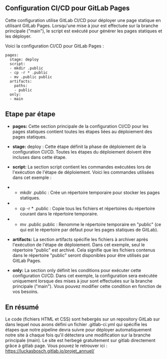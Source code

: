 ## Configuration CI/CD pour GitLab Pages

Cette configuration utilise GitLab CI/CD pour déployer une page statique en utilisant GitLab Pages. Lorsqu'une mise à jour est effectuée sur la branche principale ("main"), le script est exécuté pour générer les pages statiques et les déployer.

Voici la configuration CI/CD pour GitLab Pages :

``` 
pages:
  stage: deploy
  script:
  - mkdir .public
  - cp -r * .public
  - mv .public public
  artifacts:
    paths:
    - public
  only:
  - main
```

## Etape par étape

- **pages:** Cette section principale de la configuration CI/CD pour les pages statiques contient toutes les étapes liées au déploiement des pages statiques.

- **stage:** deploy : Cette étape définit la phase de déploiement de la configuration CI/CD. Toutes les étapes du déploiement doivent être incluses dans cette étape.

- **script:** La section script contient les commandes exécutées lors de l'exécution de l'étape de déploiement. Voici les commandes utilisées dans cet exemple :

- - mkdir .public : Crée un répertoire temporaire pour stocker les pages statiques.
- - cp -r * .public : Copie tous les fichiers et répertoires du répertoire courant dans le répertoire temporaire.
- - mv .public public : Renomme le répertoire temporaire en "public" (ce qui est le répertoire par défaut pour les pages statiques de GitLab).

- **artifacts:** La section artifacts spécifie les fichiers à archiver après l'exécution de l'étape de déploiement. Dans cet exemple, seul le répertoire "public" est archivé. Cela signifie que les fichiers contenus dans le répertoire "public" seront disponibles pour être utilisés par GitLab Pages.

- **only:** La section only définit les conditions pour exécuter cette configuration CI/CD. Dans cet exemple, la configuration sera exécutée uniquement lorsque des mises à jour sont effectuées sur la branche principale ("main"). Vous pouvez modifier cette condition en fonction de vos besoins.

## En résumé

Le code (fichiers HTML et CSS) sont hebergés sur un repository GitLab sur dans lequel nous avons défini un fichier .gitlab-ci.yml qui spécifie les étapes que notre pipeline devra suivre pour déployer automatiquement notre site à chaque fois qu'il détectera une modification sur la branche principale (main).
Le site est herbegé gratuitement sur gitlab directement grâce à gitlab page.
Vous pouvez le retrouver ici : https://luckasbosch.gitlab.io/projet_annuel/